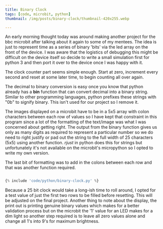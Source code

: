 ```yaml
---
title: Binary Clock
tags: [code, microbit, python]
thumbnail: /img/posts/binary-clock/thumbnail-420x255.webp

---
```


An early morning thought today was around making another project for the bbc microbit after talking about it again
to some of my mentees. The idea is just to represent time as a series of binary 'bits' via the led array on the front
of the device. I was aware that the logistics of debugging this might be difficult on the device itself so decide to write
a small simulation first for python 3 and then port it over to the device once I was happy with it.

The clock counter part seems simple enough. Start at zero, increment every second and reset at some later time, to begin
counting all over again.

The decimal to binary conversion is easy once you know that python already has a **bin** function that can convert decimal into
a binary string. Similar to other programming languages, python prefixes these strings with "0b" to signify binary. This isn't used
for our project so I remove it.

The images displayed on a microbit have to be in a 5x5 array with colon characters between each row of values so I have
kept that constraint in this program since a lot of the formatting of the text/image was what I was concerned about
getting right. The output from the binary function gives us only as many digits as required to represent a particular
number so we do need to right justify or pad out the string to the full width of 25 characters (5x5) using another function.
_rjust_ in python does this for strings but unfortunately it's not available on the microbit's micropython so I opted to
write my own version.

The last bit of formatting was to add in the colons between each row and that was another function required.

```python

{% include 'code/python/binary-clock.py' %}

```

Because a 25 bit clock would take a long-ish time to roll around, I opted for a test value of just the first two rows to be filled
before resetting. This will be adjusted on the final project. Another thing to note about the display, the print out is printing
genuine binary values which makes for a better validation process but on the microbit the '1' value for an LED makes for a
dim light so another step required is to leave all zero values alone and change all 1's into 9's for maximum brightness.
